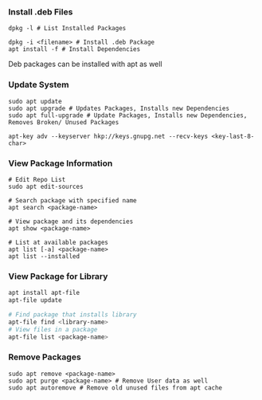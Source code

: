 ### Install .deb Files

````shell
dpkg -l # List Installed Packages

dpkg -i <filename> # Install .deb Package
apt install -f # Install Dependencies
````

Deb packages can be installed with apt as well

### Update System

````shell
sudo apt update
sudo apt upgrade # Updates Packages, Installs new Dependencies
sudo apt full-upgrade # Update Packages, Installs new Dependencies, Removes Broken/ Unused Packages

apt-key adv --keyserver hkp://keys.gnupg.net --recv-keys <key-last-8-char>
````

### View Package Information

````shell
# Edit Repo List
sudo apt edit-sources

# Search package with specified name
apt search <package-name>

# View package and its dependencies
apt show <package-name>

# List at available packages
apt list [-a] <package-name>
apt list --installed
````

### View Package for Library

````bash
apt install apt-file
apt-file update

# Find package that installs library
apt-file find <library-name>
# View files in a package
apt-file list <package-name>
````

### Remove Packages

````shell
sudo apt remove <package-name>
sudo apt purge <package-name> # Remove User data as well
sudo apt autoremove # Remove old unused files from apt cache
````
